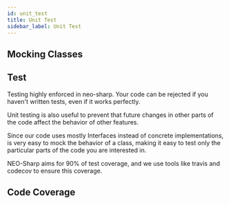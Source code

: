 ```yaml
---
id: unit_test
title: Unit Test
sidebar_label: Unit Test
---
```


## Mocking Classes

## Test
Testing highly enforced in neo-sharp. Your code can be rejected if you haven't written tests, even if it works perfectly.

Unit testing is also useful to prevent that future changes in other parts of the code affect the behavior of other features.

Since our code uses mostly Interfaces instead of concrete implementations, is very easy to mock the behavior of a class, making it easy to test only the particular parts of the code you are interested in.

NEO-Sharp aims for 90% of test coverage, and we use tools like travis and codecov to ensure this coverage.

## Code Coverage
